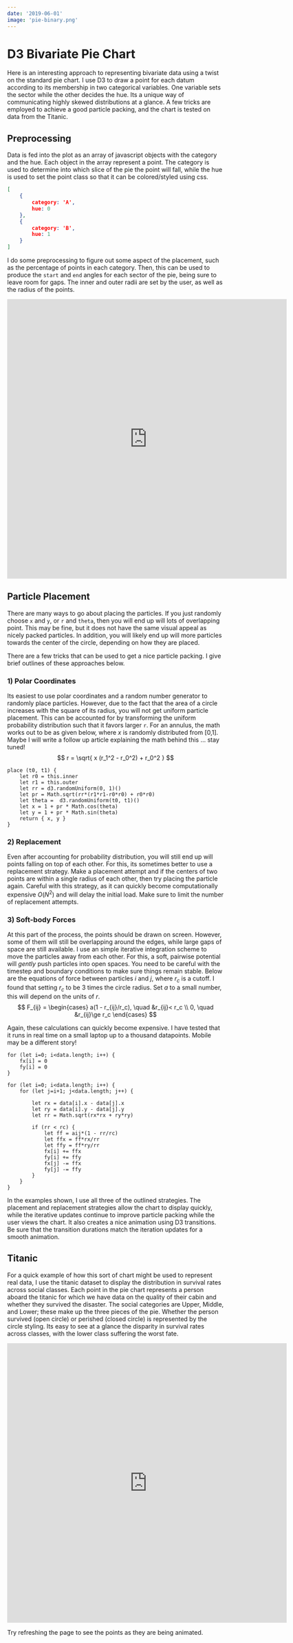 ```yaml
---
date: '2019-06-01'
image: 'pie-binary.png'
---
```


# D3 Bivariate Pie Chart

Here is an interesting approach to representing bivariate data using a twist on the standard pie chart.
I use D3 to draw a point for each datum according to its membership in two categorical variables.
One variable sets the sector while the other decides the hue.
Its a unique way of communicating highly skewed distributions at a glance.
A few tricks are employed to achieve a good particle packing, and the chart is tested on data from the Titanic.

## Preprocessing

Data is fed into the plot as an array of javascript objects with the category and the hue.
Each object in the array represent a point.
The category is used to determine into which slice of the pie the point will fall, while the hue is used to set the point class so that it can be colored/styled using css.

```json
[
    {
        category: 'A',
        hue: 0
    },
    {
        category: 'B',
        hue: 1
    }
]
```

I do some preprocessing to figure out some aspect of the placement, such as the percentage of points in each category.
Then, this can be used to produce the `start` and `end` angles for each sector of the pie, being sure to leave room for gaps.
The inner and outer radii are set by the user, as well as the radius of the points.

<iframe src='https://irate-vegetable.surge.sh/' scrolling="no" frameBorder="0" width='650' height='650'></iframe>

## Particle Placement

There are many ways to go about placing the particles.
If you just randomly choose `x` and `y`, or `r` and `theta`, then you will end up will lots of overlapping point.
This may be fine, but it does not have the same visual appeal as nicely packed particles.
In addition, you will likely end up will more particles towards the center of the circle, depending on how they are placed.

There are a few tricks that can be used to get a nice particle packing.
I give brief outlines of these approaches below.

### 1) Polar Coordinates

Its easiest to use polar coordinates and a random number generator to randomly place particles. However, due to the fact that the area of a circle increases with the square of its radius, you will not get uniform particle placement. This can be accounted for by transforming the uniform probability distribution such that it favors larger `r`. For an annulus, the math works out to be as given below, where $x$ is randomly distributed from [0,1]. Maybe I will write a follow up article explaining the math behind this ... stay tuned!
$$
r = \sqrt{ x (r_1^2 - r_0^2) + r_0^2 }
$$

```
place (t0, t1) {
    let r0 = this.inner
    let r1 = this.outer
    let rr = d3.randomUniform(0, 1)()
    let pr = Math.sqrt(rr*(r1*r1-r0*r0) + r0*r0)
    let theta =  d3.randomUniform(t0, t1)()
    let x = 1 + pr * Math.cos(theta)
    let y = 1 + pr * Math.sin(theta)
    return { x, y }
}
```

### 2) Replacement

Even after accounting for probability distribution, you will still end up will points falling on top of each other. For this, its sometimes better to use a replacement strategy. Make a placement attempt and if the centers of two points are within a single radius of each other, then try placing the particle again. Careful with this strategy, as it can quickly become computationally expensive $O(N^2)$ and will delay the initial load. Make sure to limit the number of replacement attempts.

### 3) Soft-body Forces

At this part of the process, the points should be drawn on screen. However, some of them will still be overlapping around the edges, while large gaps of space are still available. I use an simple iterative integration scheme to move the particles away from each other. For this, a soft, pairwise potential will *gently* push particles into open spaces. You need to be careful with the timestep and boundary conditions to make sure things remain stable. Below are the equations of force between particles $i$ and $j$, where $r_c$ is a cutoff. I found that setting $r_c$ to be 3 times the circle radius. Set $a$ to a small number, this will depend on the units of $r$.
$$
F_{ij} = \begin{cases}
 a(1 - r_{ij}/r_c), \quad &r_{ij}< r_c \\
 0, \quad &r_{ij}\ge r_c
 \end{cases}
$$

Again, these calculations can quickly become expensive.
I have tested that it runs in real time on a small laptop up to a thousand datapoints.
Mobile may be a different story!

```
for (let i=0; i<data.length; i++) {
    fx[i] = 0
    fy[i] = 0
}

for (let i=0; i<data.length; i++) {
    for (let j=i+1; j<data.length; j++) {

        let rx = data[i].x - data[j].x
        let ry = data[i].y - data[j].y
        let rr = Math.sqrt(rx*rx + ry*ry)

        if (rr < rc) {
            let ff = aij*(1 - rr/rc)
            let ffx = ff*rx/rr
            let ffy = ff*ry/rr
            fx[i] += ffx
            fy[i] += ffy
            fx[j] -= ffx
            fy[j] -= ffy
        }
    }
}
```

In the examples shown, I use all three of the outlined strategies. The placement and replacement strategies allow the chart to display quickly, while the iterative updates continue to improve particle packing while the user views the chart. It also creates a nice animation using D3 transitions. Be sure that the transition durations match the iteration updates for a smooth animation.

## Titanic

For a quick example of how this sort of chart might be used to represent real data, I use the titanic dataset to display the distribution in survival rates across social classes.
Each point in the pie chart represents a person aboard the titanic for which we have data on the quality of their cabin and whether they survived the disaster.
The social categories are Upper, Middle, and Lower; these make up the three pieces of the pie. Whether the person survived (open circle) or perished (closed circle) is represented by the circle styling. Its easy to see at a glance the disparity in survival rates across classes, with the lower class suffering the worst fate.

<iframe src='https://symptomatic-journey.surge.sh/' scrolling="no" frameBorder="0" width='650' height='650'></iframe>

Try refreshing the page to see the points as they are being animated.